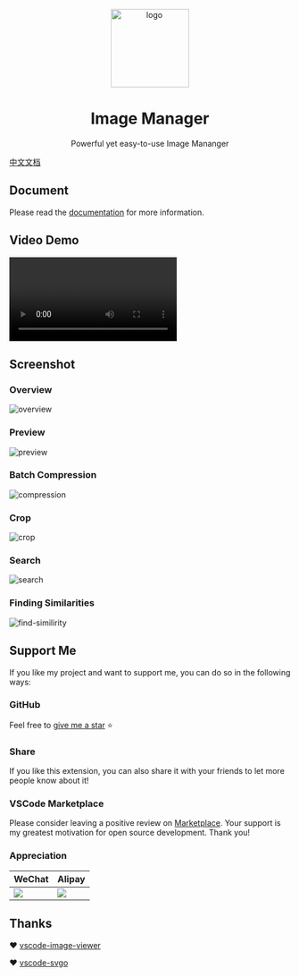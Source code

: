 <p align='center'>
  <a href='https://github.com/hemengke1997/vscode-image-manager' target="_blank" rel='noopener noreferrer'>
    <img width='140' src='./assets/logo.png' alt='logo' />
  </a>
</p>

<h1 align='center'>Image Manager</h1>

<p align='center'>Powerful yet easy-to-use Image Mananger<p>


[中文文档](./README.zh.md)

## Document

Please read the [documentation](https://hemengke1997.github.io/vscode-image-manager/) for more information.

## Video Demo

<video src="https://github.com/user-attachments/assets/a75c4c88-25b8-4bb3-bf3b-94bc2c917b66"></video>


## Screenshot

### Overview

![overview](./screenshots/overview.png)


### Preview

![preview](./screenshots/preview.png)


### Batch Compression

![compression](./screenshots/compression.png)

### Crop

![crop](./screenshots/crop.png)

### Search

![search](./screenshots/search.png)

### Finding Similarities

![find-similirity](./screenshots/find-similarity.png)


## Support Me

If you like my project and want to support me, you can do so in the following ways:

### GitHub

Feel free to [give me a star](https://github.com/hemengke1997/vscode-image-manager) ⭐️

### Share

If you like this extension, you can also share it with your friends to let more people know about it!

### VSCode Marketplace

Please consider leaving a positive review on [Marketplace](https://marketplace.visualstudio.com/items?itemName=minko.image-manager&ssr=false#review-details). Your support is my greatest motivation for open source development. Thank you!

### Appreciation

| WeChat                                     | Alipay                                  |
| ------------------------------------------ | --------------------------------------- |
| <img src="./screenshots/wechatpay.jpeg" /> | <img src="./screenshots/alipay.jpeg" /> |


## Thanks

❤️ [vscode-image-viewer](https://github.com/ZhangJian1713/vscode-image-viewer)

❤️ [vscode-svgo](https://github.com/1000ch/vscode-svgo)
